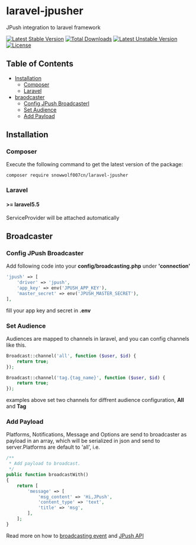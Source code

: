 # laravel-jpusher

JPush integration to laravel framework

[![Latest Stable Version](https://poser.pugx.org/snowwolf007cn/laravel-jpusher/v/stable)](https://packagist.org/packages/snowwolf007cn/laravel-jpusher)
[![Total Downloads](https://poser.pugx.org/snowwolf007cn/laravel-jpusher/downloads)](https://packagist.org/packages/snowwolf007cn/laravel-jpusher)
[![Latest Unstable Version](https://poser.pugx.org/snowwolf007cn/laravel-jpusher/v/unstable)](https://packagist.org/packages/snowwolf007cn/laravel-jpusher)
[![License](https://poser.pugx.org/snowwolf007cn/laravel-jpusher/license)](https://packagist.org/packages/snowwolf007cn/laravel-jpusher)

## Table of Contents

-   <a href="#installation">Installation</a>
    -   <a href="#composer">Composer</a>
    -   <a href="#laravel">Laravel</a>
-   <a href="#usage">braodcaster</a>
    - <a href="#config-jpush-broadcaster">Config JPush Broadcasterl</a>
    - <a href="#set-audience">Set Audience</a>
    - <a href="#add-payload">Add Payload</a>

## Installation

### Composer

Execute the following command to get the latest version of the package:

```terminal
composer require snowwolf007cn/laravel-jpusher
```

### Laravel

#### >= laravel5.5

ServiceProvider will be attached automatically

## Broadcaster

### Config JPush Broadcaster

Add following code into your **config/broadcasting.php** under **'connection'**

```php
'jpush' => [
    'driver' => 'jpush',
    'app_key' => env('JPUSH_APP_KEY'),
    'master_secret' => env('JPUSH_MASTER_SECRET'),
],
```

fill your app key and secret in **.env**

### Set Audience

Audiences are mapped to channels in laravel, and you can config channels like this.

```php
Broadcast::channel('all', function ($user, $id) {
    return true;
});

Broadcast::channel('tag.{tag_name}', function ($user, $id) {
    return true;
});
```

examples above set two channels for diffrent audience configuration, **All** and **Tag**

### Add Payload

Platforms, Notifications, Message and Options are send to broadcaster as payload in an array, which will be serialized in json and send to server.Platforms are default to 'all', i.e.

```php
/**
 * Add payload to broadcast.
 */
public function broadcastWith()
{
    return [
        'message' => [
            'msg_content' => 'Hi,JPush',
            'content_type' => 'text',
            'title' => 'msg',
        ],
    ];
}
```

Read more on how to [broadcasting event](https://laravel.com/docs/5.5/broadcasting) and [JPush API](https://docs.jiguang.cn/jpush/server/push/server_overview/)
